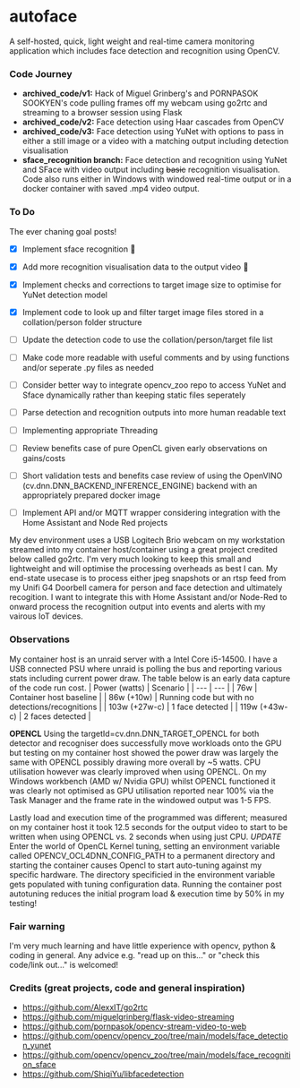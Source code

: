 # autoface
A self-hosted, quick, light weight and real-time camera monitoring application which includes face detection and recognition using OpenCV.

### Code Journey
* **archived_code/v1:**   Hack of Miguel Grinberg's and PORNPASOK SOOKYEN's code pulling frames off my webcam using go2rtc and streaming to a browser session using Flask
* **archived_code/v2:**   Face detection using Haar cascades from OpenCV
* **archived_code/v3:**   Face detection using YuNet with options to pass in either a still image or a video with a matching output including detection visualisation
* **sface_recognition branch:**     Face detection and recognition using YuNet and SFace with video output including ~~basic~~ recognition visualisation. Code also runs either in Windows with windowed real-time output or in a docker container with saved .mp4 video output.

### To Do
The ever chaning goal posts!
- [x] Implement sface recognition :beer:
- [x] Add more recognition visualisation data to the output video :beers:
- [x] Implement checks and corrections to target image size to optimise for YuNet detection model
- [x] Implement code to look up and filter target image files stored in a collation/person folder structure
- [ ] Update the detection code to use the collation/person/target file list
- [ ] Make code more readable with useful comments and by using functions and/or seperate .py files as needed
- [ ] Consider better way to integrate opencv_zoo repo to access YuNet and Sface dynamically rather than keeping static files seperately
- [ ] Parse detection and recognition outputs into more human readable text
- [ ] Implementing appropriate Threading
- [ ] Review benefits case of pure OpenCL given early observations on gains/costs
- [ ] Short validation tests and benefits case review of using the OpenVINO (cv.dnn.DNN_BACKEND_INFERENCE_ENGINE) backend with an appropriately prepared docker image
- [ ] Implement API and/or MQTT wrapper considering integration with the Home Assistant and Node Red projects


My dev environment uses a USB Logitech Brio webcam on my workstation streamed into my container host/container using a great project credited below called go2rtc.  I'm very much looking to keep this small and lightweight and will optimise the processing overheads as best I can.  My end-state usecase is to process either jpeg snapshots or an rtsp feed from my Unifi G4 Doorbell camera for person and face detection and ultimately recogition.  I want to integrate this with Home Assistant and/or Node-Red to onward process the recognition output into events and alerts with my vairous IoT devices.

### Observations
My container host is an unraid server with a Intel Core i5-14500.  I have a USB connected PSU where unraid is polling the bus and reporting various stats including current power draw.  The table below is an early data capture of the code run cost.
| Power (watts) | Scenario |
| --- | --- |
| 76w | Container host baseline |
| 86w (+10w) | Running code but with no detections/recognitions |
| 103w (+27w-c) | 1 face detected |
| 119w (+43w-c) | 2 faces detected |

**OPENCL**
Using the targetId=cv.dnn.DNN_TARGET_OPENCL for both detector and recogniser does successfully move workloads onto the GPU but testing on my container host showed the power draw was largely the same with OPENCL possibly drawing more overall by ~5 watts.  CPU utilisation however was clearly improved when using OPENCL.  On my Windows workbench (AMD w/ Nvidia GPU) whilst OPENCL functioned it was clearly not optimised as GPU utilisation reported near 100% via the Task Manager and the frame rate in the windowed output was 1-5 FPS.

Lastly load and execution time of the programmed was different; measured on my container host it took 12.5 seconds for the output video to start to be written when using OPENCL vs. 2 seconds when using just CPU.  _UPDATE_ Enter the world of OpenCL Kernel tuning, setting an environment variable called OPENCV_OCL4DNN_CONFIG_PATH to a permanent directory and starting the container causes Opencl to start auto-tuning against my specific hardware.  The directory specificied in the environment variable gets populated with tuning configuration data.  Running the container post autotuning reduces the initial program load & execution time by 50% in my testing!



### Fair warning
I'm very much learning and have little experience with opencv, python & coding in general.  Any advice e.g. "read up on this..." or "check this code/link out..." is welcomed!

### Credits (great projects, code and general inspiration)
* https://github.com/AlexxIT/go2rtc
* https://github.com/miguelgrinberg/flask-video-streaming
* https://github.com/pornpasok/opencv-stream-video-to-web
* https://github.com/opencv/opencv_zoo/tree/main/models/face_detection_yunet
* https://github.com/opencv/opencv_zoo/tree/main/models/face_recognition_sface
* https://github.com/ShiqiYu/libfacedetection